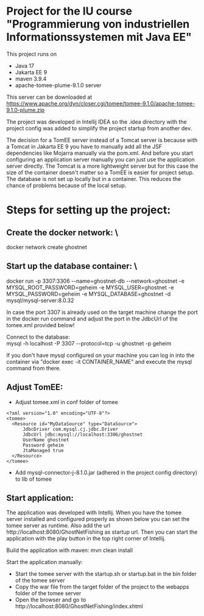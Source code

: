 # Project for the IU course "Programmierung von industriellen Informationssystemen mit Java EE"

This project runs on 
- Java 17
- Jakarta EE 9
- maven 3.9.4
- apache-tomee-plume-9.1.0 server

This server can be downloaded at 
https://www.apache.org/dyn/closer.cgi/tomee/tomee-9.1.0/apache-tomee-9.1.0-plume.zip

The project was developed in Intellij IDEA so the .idea directory with the project
config was added to simplify the project startup from another dev. 

The decision for a TomEE server instead of a Tomcat server is because with a
Tomcat in Jakarta EE 9 you have to manually add all the JSF dependencies like
Mojarra manually via the pom.xml. And before you start configuring an application
server manually you can just use the application server directly. The Tomcat is a more
lightweight server but for this case the size of the container doesn't matter so a
TomEE is easier for project setup.
The database is not set up locally but in a container. This reduces the
chance of problems because of the local setup.

# Steps for setting up the project:

## Create the docker network: \
docker network create ghostnet

## Start up the database container: \
docker run -p 3307:3306 --name=ghostnet-db --network=ghostnet -e MYSQL_ROOT_PASSWORD=geheim 
-e MYSQL_USER=ghostnet -e MYSQL_PASSWORD=geheim -e MYSQL_DATABASE=ghostnet -d mysql/mysql-server:8.0.32

In case the port 3307 is already used on the target machine change the port in the docker run
command and adjust the port in the JdbcUrl of the tomee.xml provided below!

Connect to the database: \
mysql -h localhost -P 3307 --protocol=tcp -u ghostnet -p geheim

If you don't have mysql configured on your machine you can log in into the container via
"docker exec -it CONTAINER_NAME" and execute the mysql command from there.

## Adjust TomEE: 
- Adjust tomee.xml in conf folder of tomee
```
<?xml version="1.0" encoding="UTF-8"?>
<tomee>
  <Resource id="MyDataSource" type="DataSource">
      JdbcDriver com.mysql.cj.jdbc.Driver
      JdbcUrl jdbc:mysql://localhost:3306/ghostnet
      UserName ghostnet
      Password geheim
      JtaManaged true
  </Resource>
</tomee>
```
- Add mysql-connector-j-8.1.0.jar (adhered in the project config directory) to lib of tomee

## Start application:
The application was developed with Intellij. When you have the tomee server installed and configured properly as shown below you can set the tomee server as runtime. 
Also add the url http://localhost:8080/GhostNetFishing as startup url. Then you can start the application with the play button in the top right corner of Intellij.

Build the application with maven: mvn clean install

Start the application manually:
- Start the tomee server with the startup.sh or startup.bat in the bin folder of the tomee server
- Copy the war file from the target folder of the project to the webapps folder of the tomee server
- Open the browser and go to http://localhost:8080/GhostNetFishing/index.xhtml